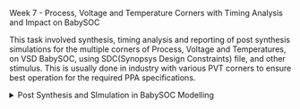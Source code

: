 Week 7 - Process, Voltage and Temperature Corners with Timing Analysis and Impact on BabySOC

This task involved synthesis, timing analysis and reporting of post synthesis simulations for the multiple corners of Process, Voltage and Temperatures, on VSD BabySOC, using SDC(Synopsys Design Constraints) file, and other stimulus. This is usually done in industry with various PVT corners to ensure best operation for the required PPA specifications. 

<details>
  <Summary> Post Synthesis and SImulation in BabySOC Modelling</Summary>
  
  - **What is PVT, SDC and Timing Analysis?**
    - 
  - **Reading SDC constraints and synthesising the design**
    - Commands used are:
      - dc_shell
      - set target_library /home/aakarshitha/VSDBabySoC/src/lib/sky130_fd_sc_hd__tt_025C_1v80.db
      - set link_library {* /home/aakarshitha/VSDBabySoC/src/lib/sky130_fd_sc_hd__tt_025C_1v80.db /home/aakarshitha/VSDBabySoC/src/lib/avsdpll.db /home/aakarshitha/VSDBabySoC/src/lib/avsddac.db}
      - set search_path {/home/aakarshitha/VSDBabySoC/src/include /home/aakarshitha/VSDBabySoC/src/module}
      - read_file {sandpiper_gen.vh sandpiper.vh sp_default.vh sp_verilog.vh clk_gate.v rvmyth.v rvmyth_gen.v vsdbabysoc.v} -autoread -top vsdbabysoc
      - 
      
  - **S**
    - adfds
    - Images for this work
      - avsddac images

      - sky130 images
        - ![Alt Text](../images/Week5-6_BabySOC_PostSynthesis_Simulation/dc_shell_launch_targetlib_set.jpg)

          
  - **Post Synthesis GLS Simulation**
    - Use these commands below:
      - cd 
    - Images for this step:
      - ![Alt Text](../images/Week5-6_BabySOC_PostSynthesis_Simulation/gls1.jpg)

        
  - **Bugs faced during the process and their fixes**
    - Errors during 
    - Errors during 
      - ![Alt Text](../images/Week5-6_BabySOC_PostSynthesis_Simulation/elab_errors.jpg)
      

  
  
  
  </details>
